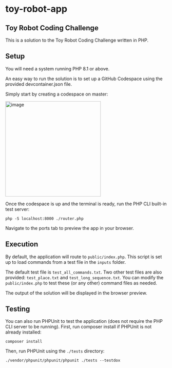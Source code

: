 # toy-robot-app

## Toy Robot Coding Challenge
This is a solution to the Toy Robot Coding Challenge written in PHP.

## Setup
You will need a system running PHP 8.1 or above.

An easy way to run the solution is to set up a GitHub Codespace using the provided devcontainer.json file.

Simply start by creating a codespace on master:

<img width="297" alt="image" src="https://github.com/julian-smithies/toy-robot-app/assets/27047577/e7225df0-3277-4908-8837-f69f2da9da68">


Once the codespace is up and the terminal is ready, run the PHP CLI built-in test server:

```
php -S localhost:8000 ./router.php
```

Navigate to the ports tab to preview the app in your browser.

## Execution
By default, the application will route to `public/index.php`. This script is set up to load commands from a test file in the `inputs` folder.

The default test file is `test_all_commands.txt`. Two other test files are also provided: `test_place.txt` and `test_long_sequence.txt`. You can modify the `public/index.php` to test these (or any other) command files as needed.

The output of the solution will be displayed in the browser preview.

## Testing
You can also run PHPUnit to test the application (does not require the PHP CLI server to be running). First, run composer install if PHPUnit is not already installed:

```
composer install
```

Then, run PHPUnit using the `./tests` directory:

```
./vendor/phpunit/phpunit/phpunit ./tests --testdox
```
